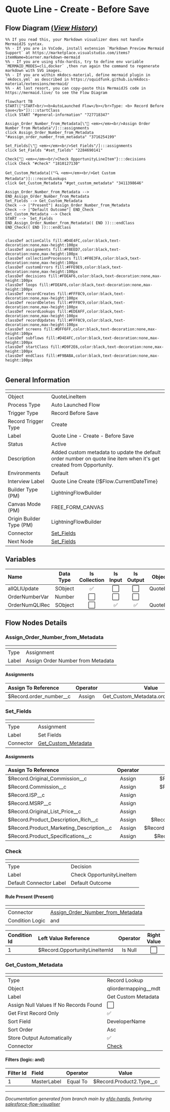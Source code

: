 # Quote Line - Create - Before Save

## Flow Diagram [(_View History_)](Quote_Line_Create_Before_Save-history.md)

```mermaid
%% If you read this, your Markdown visualizer does not handle MermaidJS syntax.
%% - If you are in VsCode, install extension `Markdown Preview Mermaid Support` at https://marketplace.visualstudio.com/items?itemName=bierner.markdown-mermaid
%% - If you are using sfdx-hardis, try to define env variable `MERMAID_MODES=cli,docker` ,then run again the command to regenerate markdown with SVG images.
%% - If you are within mkdocs-material, define mermaid plugin in `mkdocs.yml` as described in https://squidfunk.github.io/mkdocs-material/extensions/mermaid/
%% - At last resort, you can copy-paste this MermaidJS code in https://mermaid.live/ to see the Flow Diagram

flowchart TB
START(["START<br/><b>AutoLaunched Flow</b></br>Type: <b> Record Before Save</b>"]):::startClass
click START "#general-information" "727718347"

Assign_Order_Number_from_Metadata[\"🟰 <em></em><br/>Assign Order Number from Metadata"/]:::assignments
click Assign_Order_Number_from_Metadata "#assign_order_number_from_metadata" "3716254199"

Set_Fields[\"🟰 <em></em><br/>Set Fields"/]:::assignments
click Set_Fields "#set_fields" "2284690141"

Check{"🔀 <em></em><br/>Check OpportunityLineItem"}:::decisions
click Check "#check" "1810127130"

Get_Custom_Metadata[("🔍 <em></em><br/>Get Custom Metadata")]:::recordLookups
click Get_Custom_Metadata "#get_custom_metadata" "3411398646"

Assign_Order_Number_from_Metadata --> END_Assign_Order_Number_from_Metadata
Set_Fields --> Get_Custom_Metadata
Check --> |"Present"| Assign_Order_Number_from_Metadata
Check --> |"Default Outcome"| END_Check
Get_Custom_Metadata --> Check
START -->  Set_Fields
END_Assign_Order_Number_from_Metadata(( END )):::endClass
END_Check(( END )):::endClass


classDef actionCalls fill:#D4E4FC,color:black,text-decoration:none,max-height:100px
classDef assignments fill:#FBEED7,color:black,text-decoration:none,max-height:100px
classDef collectionProcessors fill:#F0E3FA,color:black,text-decoration:none,max-height:100px
classDef customErrors fill:#FFE9E9,color:black,text-decoration:none,max-height:100px
classDef decisions fill:#FDEAF6,color:black,text-decoration:none,max-height:100px
classDef loops fill:#FDEAF6,color:black,text-decoration:none,max-height:100px
classDef recordCreates fill:#FFF8C9,color:black,text-decoration:none,max-height:100px
classDef recordDeletes fill:#FFF8C9,color:black,text-decoration:none,max-height:100px
classDef recordLookups fill:#EDEAFF,color:black,text-decoration:none,max-height:100px
classDef recordUpdates fill:#FFF8C9,color:black,text-decoration:none,max-height:100px
classDef screens fill:#DFF6FF,color:black,text-decoration:none,max-height:100px
classDef subflows fill:#D4E4FC,color:black,text-decoration:none,max-height:100px
classDef startClass fill:#D9F2E6,color:black,text-decoration:none,max-height:100px
classDef endClass fill:#F9BABA,color:black,text-decoration:none,max-height:100px


```

<!-- Flow description -->

## General Information

|<!-- -->|<!-- -->|
|:---|:---|
|Object|QuoteLineItem|
|Process Type| Auto Launched Flow|
|Trigger Type| Record Before Save|
|Record Trigger Type| Create|
|Label|Quote Line - Create - Before Save|
|Status|Active|
|Description|Added custom metadata to update the default order number on quote line item when it's get created from Opportunity.|
|Environments|Default|
|Interview Label|Quote Line Create {!$Flow.CurrentDateTime}|
| Builder Type (PM)|LightningFlowBuilder|
| Canvas Mode (PM)|FREE_FORM_CANVAS|
| Origin Builder Type (PM)|LightningFlowBuilder|
|Connector|[Set_Fields](#set_fields)|
|Next Node|[Set_Fields](#set_fields)|


## Variables

|Name|Data Type|Is Collection|Is Input|Is Output|Object Type|Description|
|:-- |:--:|:--:|:--:|:--:|:--:|:--  |
|allQLIUpdate|SObject|✅|⬜|⬜|QuoteLineItem|<!-- -->|
|OrderNumberVar|Number|⬜|⬜|⬜|<!-- -->|<!-- -->|
|OrderNumQLIRec|SObject|⬜|✅|✅|QuoteLineItem|<!-- -->|


## Flow Nodes Details

### Assign_Order_Number_from_Metadata

|<!-- -->|<!-- -->|
|:---|:---|
|Type|Assignment|
|Label|Assign Order Number from Metadata|


#### Assignments

|Assign To Reference|Operator|Value|
|:-- |:--:|:--: |
|$Record.order_number__c| Assign|Get_Custom_Metadata.order_number__c|




### Set_Fields

|<!-- -->|<!-- -->|
|:---|:---|
|Type|Assignment|
|Label|Set Fields|
|Connector|[Get_Custom_Metadata](#get_custom_metadata)|


#### Assignments

|Assign To Reference|Operator|Value|
|:-- |:--:|:--: |
|$Record.Original_Commission__c| Assign|$Record.PricebookEntry.Commission__c|
|$Record.Commission__c| Assign|$Record.PricebookEntry.Commission__c|
|$Record.ISP__c| Assign|$Record.PricebookEntry.ISP__c|
|$Record.MSRP__c| Assign|$Record.PricebookEntry.MSRP__c|
|$Record.Original_List_Price__c| Assign|$Record.PricebookEntry.UnitPrice|
|$Record.Product_Description_Rich__c| Assign|$Record.Product2.Product_Description_Rich__c|
|$Record.Product_Marketing_Description__c| Assign|$Record.Product2.Product_Marketing_Description__c|
|$Record.Product_Specifications__c| Assign|$Record.Product2.Product_Specifications__c|




### Check

|<!-- -->|<!-- -->|
|:---|:---|
|Type|Decision|
|Label|Check OpportunityLineItem|
|Default Connector Label|Default Outcome|


#### Rule Present (Present)

|<!-- -->|<!-- -->|
|:---|:---|
|Connector|[Assign_Order_Number_from_Metadata](#assign_order_number_from_metadata)|
|Condition Logic|and|




|Condition Id|Left Value Reference|Operator|Right Value|
|:-- |:-- |:--:|:--: |
|1|$Record.OpportunityLineItemId| Is Null|⬜|




### Get_Custom_Metadata

|<!-- -->|<!-- -->|
|:---|:---|
|Type|Record Lookup|
|Object|qliordermapping__mdt|
|Label|Get Custom Metadata|
|Assign Null Values If No Records Found|⬜|
|Get First Record Only|✅|
|Sort Field|DeveloperName|
|Sort Order|Asc|
|Store Output Automatically|✅|
|Connector|[Check](#check)|


#### Filters (logic: **and**)

|Filter Id|Field|Operator|Value|
|:-- |:-- |:--:|:--: |
|1|MasterLabel| Equal To|$Record.Product2.Type__c|








___

_Documentation generated from branch main by [sfdx-hardis](https://sfdx-hardis.cloudity.com), featuring [salesforce-flow-visualiser](https://github.com/toddhalfpenny/salesforce-flow-visualiser)_
